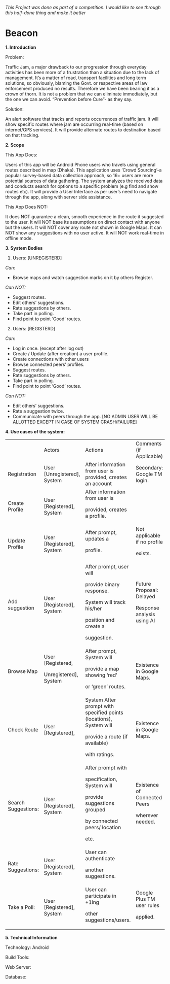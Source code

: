 *This Project was done as part of a competition. I would like to see through this half-done thing and make it better*

# Beacon

**1. Introduction**

Problem:

Traffic Jam, a major drawback to our progression through everyday activities has been
more of a frustration than a situation due to the lack of management. It’s a matter of road,
transport facilities and long term solutions, so obviously, blaming the Govt. or respective areas of
law enforcement produced no results. Therefore we have been bearing it as a crown of thorn. It is
not a problem that we can eliminate immediately, but the one we can avoid. “Prevention before
Cure”- as they say.

Solution:

An alert software that tracks and reports occurrences of traffic jam. It will show specific
routes where jam are occurring real-time (based on internet/GPS services). It will provide alternate
routes to destination based on that tracking.


**2. Scope**

This App Does:

Users of this app will be Android Phone users who travels using general routes
described in map (Dhaka). This application uses ‘Crowd Sourcing’-a popular survey-based data
collection approach, so 16+ users are more potential sources of data gathering. The system
analyzes the received data and conducts search for options to a specific problem (e.g find and
show routes etc). It will provide a User Interface as per user’s need to navigate through the app,
along with server side assistance.

This App Does NOT:

It does NOT guarantee a clean, smooth experience in the route it suggested
to the user. It will NOT base its assumptions on direct contact with anyone but the users. It will
NOT cover any route not shown in Google Maps. It can NOT show any suggestions with no user
active. It will NOT work real-time in offline mode.

**3. System Bodies**

1. Users: [UNREGISTERD]

*Can:*
* Browse maps and watch suggestion marks on it by others
Register.

*Can NOT:*
* Suggest routes.
* Edit others’ suggestions.
* Rate suggestions by others.
* Take part in polling.
* Find point to point ‘Good’ routes.

2. Users: [REGISTERD]

*Can:*
* Log in once. (except after log out)
* Create / Update (after creation) a user profile.
* Create connections with other users
* Browse connected peers’ profiles.
* Suggest routes.
* Rate suggestions by others.
* Take part in polling.
* Find point to point ‘Good’ routes.

*Can NOT:*
* Edit others’ suggestions.
* Rate a suggestion twice.
* Communicate with peers through the app.
[NO ADMIN USER WILL BE ALLOTTED EXCEPT IN CASE OF SYSTEM CRASH/FAILURE]

**4. Use cases of the system:**
<table>
  <tr>
   <td>
   </td>
   <td>Actors
   </td>
   <td>Actions
   </td>
   <td>Comments (if Applicable)
   </td>
  </tr>
  <tr>
   <td>Registration
   </td>
   <td>User [Unregistered], System
   </td>
   <td>After information from user is provided, creates an account
   </td>
   <td>Secondary: Google TM login.
   </td>
  </tr>
  <tr>
   <td>Create Profile
   </td>
   <td>User [Registered], System
   </td>
   <td>After information from user is
<p>
provided, creates a profile.
   </td>
   <td>
   </td>
  </tr>
  <tr>
   <td>Update Profile
   </td>
   <td>User [Registered], System
   </td>
   <td>After prompt, updates a
<p>
profile.
   </td>
   <td>Not applicable if no profile
<p>
exists.
   </td>
  </tr>
  <tr>
   <td>Add suggestion
   </td>
   <td>User [Registered], System
   </td>
   <td>After prompt, user will
<p>
provide binary response.
<p>
System will track his/her
<p>
position and create a
<p>
suggestion.
   </td>
   <td>Future Proposal: Delayed
<p>
Response analysis using AI
   </td>
  </tr>
  <tr>
   <td>Browse Map
   </td>
   <td>User [Registered,
<p>
Unregistered], System
   </td>
   <td>After prompt, System will
<p>
provide a map showing ‘red’
<p>
or ‘green’ routes.
   </td>
   <td>Existence in Google Maps.
   </td>
  </tr>
  <tr>
   <td>Check Route
   </td>
   <td>User [Registered],
   </td>
   <td>System After prompt with specified points (locations), System will
<p>
provide a route (if available)
<p>
with ratings.
   </td>
   <td>Existence in Google Maps.
   </td>
  </tr>
  <tr>
   <td>Search Suggestions:
   </td>
   <td>User [Registered], System
   </td>
   <td>After prompt with
<p>
specification, System will
<p>
provide suggestions grouped
<p>
by connected peers/ location
<p>
etc.
   </td>
   <td>Existence of Connected Peers
<p>
wherever needed.
   </td>
  </tr>
  <tr>
   <td>Rate Suggestions:
   </td>
   <td>User [Registered], System
   </td>
   <td>User can authenticate
<p>
another suggestions.
   </td>
   <td>
   </td>
  </tr>
  <tr>
   <td>Take a Poll:
   </td>
   <td>User [Registered], System
   </td>
   <td>User can participate in +1ing
<p>
other suggestions/users.
   </td>
   <td>Google Plus TM user rules
<p>
applied.
   </td>
  </tr>
</table>

**5. Technical Information**

Technology: Android

Build Tools:

Web Server:

Database:


